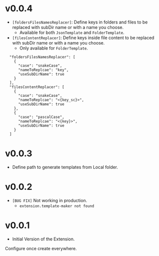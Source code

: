 # v0.0.4

- `[foldersFilesNamesReplacer]`: Define keys in folders and files to be replaced with subDir name or with a name you choose.
  - Available for both `JsonTemplate` and `FolderTemplate`.
- `[filesContentReplacer]`: Define keys inside file content to be replaced with subDir name or with a name you choose.
  - Only available for `FolderTemplate`.

```
  "foldersFilesNamesReplacer": [
    {
      "case": "snakeCase",
      "nameToReplcae": "key",
      "useSubDirName": true
    }
  ],
  "filesContentReplacer": [
    {
      "case": "snakeCase",
      "nameToReplcae": "<{key_sc}>",
      "useSubDirName": true
    },
    {
      "case": "pascalCase",
      "nameToReplcae": "<{key}>",
      "useSubDirName": true
    }
  ]

```

# v0.0.3

- Define path to generate templates from Local folder.

# v0.0.2

- `[BUG FIX]` Not working in production.
  - `extension.template-maker not found`

# v0.0.1

- Initial Version of the Extension.

Configure once create everywhere.
